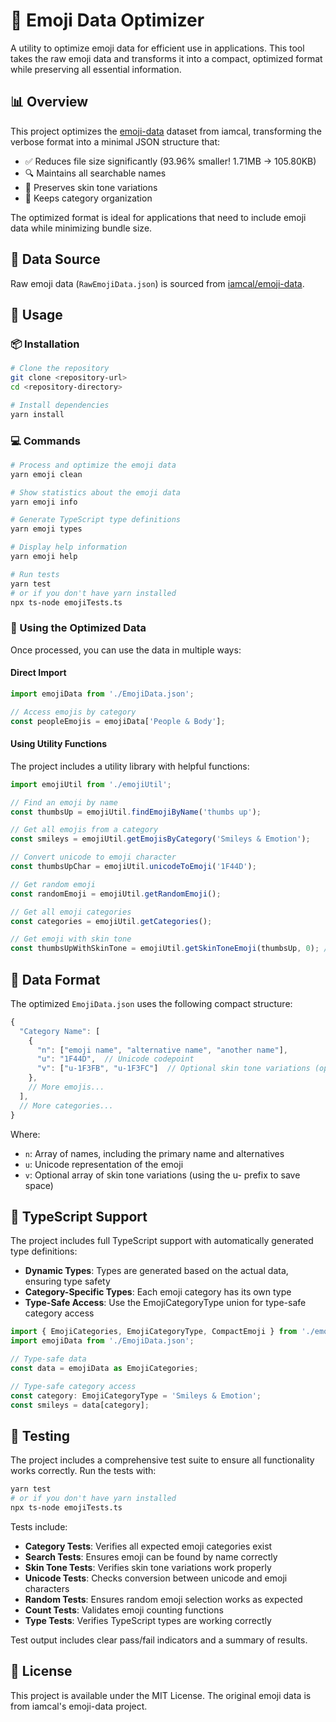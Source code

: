 # 🚀 Emoji Data Optimizer

A utility to optimize emoji data for efficient use in applications. This tool takes the raw emoji data and transforms it into a compact, optimized format while preserving all essential information.

## 📊 Overview

This project optimizes the [emoji-data](https://github.com/iamcal/emoji-data) dataset from iamcal, transforming the verbose format into a minimal JSON structure that:

- ✅ Reduces file size significantly (93.96% smaller! 1.71MB → 105.80KB)
- 🔍 Maintains all searchable names
- 🎨 Preserves skin tone variations
- 📁 Keeps category organization

The optimized format is ideal for applications that need to include emoji data while minimizing bundle size.

## 📝 Data Source

Raw emoji data (`RawEmojiData.json`) is sourced from [iamcal/emoji-data](https://github.com/iamcal/emoji-data/blob/master/emoji.json).

## 🔧 Usage

### 📦 Installation

```bash
# Clone the repository
git clone <repository-url>
cd <repository-directory>

# Install dependencies
yarn install
```

### 💻 Commands

```bash
# Process and optimize the emoji data
yarn emoji clean

# Show statistics about the emoji data
yarn emoji info

# Generate TypeScript type definitions
yarn emoji types

# Display help information
yarn emoji help

# Run tests
yarn test
# or if you don't have yarn installed
npx ts-node emojiTests.ts
```

### 🧩 Using the Optimized Data

Once processed, you can use the data in multiple ways:

#### Direct Import

```typescript
import emojiData from './EmojiData.json';

// Access emojis by category
const peopleEmojis = emojiData['People & Body'];
```

#### Using Utility Functions

The project includes a utility library with helpful functions:

```typescript
import emojiUtil from './emojiUtil';

// Find an emoji by name
const thumbsUp = emojiUtil.findEmojiByName('thumbs up');

// Get all emojis from a category
const smileys = emojiUtil.getEmojisByCategory('Smileys & Emotion');

// Convert unicode to emoji character
const thumbsUpChar = emojiUtil.unicodeToEmoji('1F44D');

// Get random emoji
const randomEmoji = emojiUtil.getRandomEmoji();

// Get all emoji categories
const categories = emojiUtil.getCategories();

// Get emoji with skin tone
const thumbsUpWithSkinTone = emojiUtil.getSkinToneEmoji(thumbsUp, 0); // Light skin tone
```

## 💾 Data Format

The optimized `EmojiData.json` uses the following compact structure:

```typescript
{
  "Category Name": [
    {
      "n": ["emoji name", "alternative name", "another name"],
      "u": "1F44D",  // Unicode codepoint
      "v": ["u-1F3FB", "u-1F3FC"]  // Optional skin tone variations (optimized!)
    },
    // More emojis...
  ],
  // More categories...
}
```

Where:
- `n`: Array of names, including the primary name and alternatives
- `u`: Unicode representation of the emoji
- `v`: Optional array of skin tone variations (using the u- prefix to save space)

## 📐 TypeScript Support

The project includes full TypeScript support with automatically generated type definitions:

- **Dynamic Types**: Types are generated based on the actual data, ensuring type safety
- **Category-Specific Types**: Each emoji category has its own type
- **Type-Safe Access**: Use the EmojiCategoryType union for type-safe category access

```typescript
import { EmojiCategories, EmojiCategoryType, CompactEmoji } from './emojiTypes';
import emojiData from './EmojiData.json';

// Type-safe data
const data = emojiData as EmojiCategories;

// Type-safe category access
const category: EmojiCategoryType = 'Smileys & Emotion';
const smileys = data[category];
```

## 🧪 Testing

The project includes a comprehensive test suite to ensure all functionality works correctly. Run the tests with:

```bash
yarn test
# or if you don't have yarn installed
npx ts-node emojiTests.ts
```

Tests include:

- **Category Tests**: Verifies all expected emoji categories exist
- **Search Tests**: Ensures emoji can be found by name correctly
- **Skin Tone Tests**: Verifies skin tone variations work properly
- **Unicode Tests**: Checks conversion between unicode and emoji characters
- **Random Tests**: Ensures random emoji selection works as expected
- **Count Tests**: Validates emoji counting functions
- **Type Tests**: Verifies TypeScript types are working correctly

Test output includes clear pass/fail indicators and a summary of results.

## 📜 License

This project is available under the MIT License. The original emoji data is from iamcal's emoji-data project. 